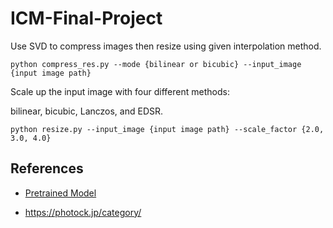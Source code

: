 # ICM-Final-Project
Use SVD to compress images then resize using given interpolation method.
```
python compress_res.py --mode {bilinear or bicubic} --input_image {input image path}
```
Scale up the input image with four different methods:

bilinear, bicubic, Lanczos, and EDSR.
```
python resize.py --input_image {input image path} --scale_factor {2.0, 3.0, 4.0}
```
## References
- [Pretrained Model](https://github.com/Saafke/EDSR_Tensorflow/tree/master)

- https://photock.jp/category/
